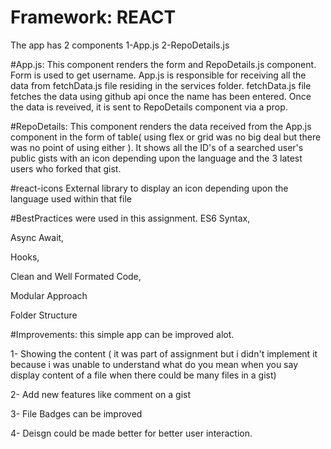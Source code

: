 # Framework: REACT

The app has 2 components 1-App.js 2-RepoDetails.js

#App.js: This component renders the form and RepoDetails.js component. Form is used to get username. App.js is responsible for receiving all the data from fetchData.js file residing in the services folder. fetchData.js file fetches the data using github api once the name has been entered. Once the data is reveived, it is sent to RepoDetails component via a prop.

#RepoDetails: This component renders the data received from the App.js component in the form of table( using flex or grid was no big deal but there was no point of using either ). It shows all the ID's of a searched user's public gists with an icon depending upon the language and the 3 latest users who forked that gist.

#react-icons External library to display an icon depending upon the language used within that file

#BestPractices were used in this assignment. ES6 Syntax,

Async Await,

Hooks,

Clean and Well Formated Code,

Modular Approach

Folder Structure

#Improvements: this simple app can be improved alot.

1- Showing the content ( it was part of assignment but i didn't implement it because i was unable to understand what do you mean when you say display content of a file when there could be many files in a gist)

2- Add new features like comment on a gist

3- File Badges can be improved

4- Deisgn could be made better for better user interaction.
